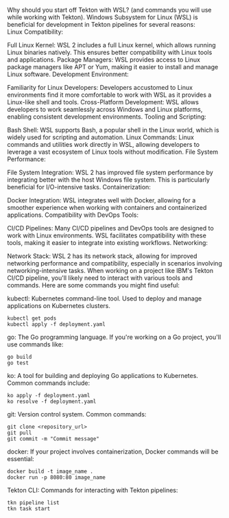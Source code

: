 Why should you start off Tekton with WSL? (and commands you will use while working with Tekton). Windows Subsystem for Linux (WSL) is beneficial for development in Tekton pipelines for several reasons:
\
Linux Compatibility:

Full Linux Kernel: WSL 2 includes a full Linux kernel, which allows running Linux binaries natively. This ensures better compatibility with Linux tools and applications.
Package Managers: WSL provides access to Linux package managers like APT or Yum, making it easier to install and manage Linux software.
Development Environment:

Familiarity for Linux Developers: Developers accustomed to Linux environments find it more comfortable to work with WSL as it provides a Linux-like shell and tools.
Cross-Platform Development: WSL allows developers to work seamlessly across Windows and Linux platforms, enabling consistent development environments.
Tooling and Scripting:

Bash Shell: WSL supports Bash, a popular shell in the Linux world, which is widely used for scripting and automation.
Linux Commands: Linux commands and utilities work directly in WSL, allowing developers to leverage a vast ecosystem of Linux tools without modification.
File System Performance:

File System Integration: WSL 2 has improved file system performance by integrating better with the host Windows file system. This is particularly beneficial for I/O-intensive tasks.
Containerization:

Docker Integration: WSL integrates well with Docker, allowing for a smoother experience when working with containers and containerized applications.
Compatibility with DevOps Tools:

CI/CD Pipelines: Many CI/CD pipelines and DevOps tools are designed to work with Linux environments. WSL facilitates compatibility with these tools, making it easier to integrate into existing workflows.
Networking:

Network Stack: WSL 2 has its network stack, allowing for improved networking performance and compatibility, especially in scenarios involving networking-intensive tasks.
When working on a project like IBM's Tekton CI/CD pipeline, you'll likely need to interact with various tools and commands. Here are some commands you might find useful:

kubectl: Kubernetes command-line tool. Used to deploy and manage applications on Kubernetes clusters.

```
kubectl get pods
kubectl apply -f deployment.yaml
```

go: The Go programming language. If you're working on a Go project, you'll use commands like:
```
go build
go test
```

ko: A tool for building and deploying Go applications to Kubernetes. Common commands include:

```
ko apply -f deployment.yaml
ko resolve -f deployment.yaml
```

git: Version control system. Common commands:
```
git clone <repository_url>
git pull
git commit -m "Commit message"
```
docker: If your project involves containerization, Docker commands will be essential:
```
docker build -t image_name .
docker run -p 8080:80 image_name
```
Tekton CLI: Commands for interacting with Tekton pipelines:

```
tkn pipeline list
tkn task start
```
